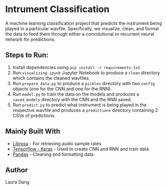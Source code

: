 # Intrument Classification

A machine learning classification project that predicts the instrument being played in a particular wavfile. Specifically, we visualize, clean, and format the data to feed them through either a convolutional or recurrent neural network for predictions. 

## Steps to Run:
1. Install dependencies using `pip install -r requirements.txt`.
2. Run `visualizing.ipynb` Jupyter Notebook to produce a `clean` directory which contains the cleaned wavfiles.
2. Run `prepare_data.py` to produce a `pickles` directory with two `config` objects (one for the CNN and one for the RNN).
3. Run `model.py` to train the data on the models and produces a `saved_models` directory with the CNN and the RNN saved.
4. Run `predict.py` to predict what instrument is being played in the respective wavfile and produces a `predictions` directory containing 2 CSVs of predictions.

## Mainly Built With

* [Librosa](https://librosa.github.io/librosa/) - For retrieving audio sample rates
* [Tensorflow - Keras](https://www.tensorflow.org/guide/keras) - Used to create CNN and RNN and train data
* [Pandas](https://pandas.pydata.org/) - Cleaning and formatting data

## Author

Laura Dang

